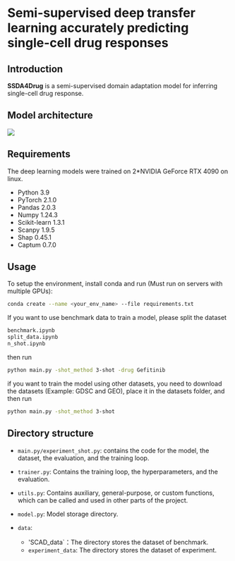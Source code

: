 # Semi-supervised deep transfer learning accurately predicting single-cell drug responses

## Introduction

**SSDA4Drug** is a semi-supervised domain adaptation model for inferring single-cell drug response.

## Model architecture

![](framework.png)

## Requirements

The deep learning models were trained on 2*NVIDIA GeForce RTX 4090 on linux.

+ Python 3.9
+ PyTorch 2.1.0
+ Pandas 2.0.3
+ Numpy 1.24.3
+ Scikit-learn 1.3.1
+ Scanpy 1.9.5
+ Shap 0.45.1
+ Captum 0.7.0

## Usage

To setup the environment, install conda and run (Must run on servers with multiple GPUs):

```bash
conda create --name <your_env_name> --file requirements.txt
```

If you want to use benchmark data to train a model, please split the dataset
```bash
benchmark.ipynb
split_data.ipynb
n_shot.ipynb
```
then run
```bash
python main.py -shot_method 3-shot -drug Gefitinib
```

if you want to train the model using other datasets, you need to download the datasets (Example: GDSC and GEO), place it in the datasets folder, and then run
```bash
python main.py -shot_method 3-shot
```

## Directory structure
+ `main.py/experiment_shot.py`: contains the code for the model, the dataset, the evaluation, and the training loop.

+ `trainer.py`: Contains the training loop, the hyperparameters, and the evaluation.

+ `utils.py`: Contains auxiliary, general-purpose, or custom functions, which can be called and used in other parts of the project.

+ `model.py`: Model storage directory.

+ `data`:
  * 'SCAD_data`：The directory stores the dataset of benchmark.
  * `experiment_data`: The directory stores the dataset of experiment.
